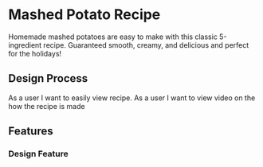 # Mashed Potato Recipe

Homemade mashed potatoes are easy to make with this classic 5-ingredient recipe. Guaranteed smooth, creamy, and delicious and perfect for the holidays!

## Design Process

As a user I want to easily view recipe.
As a user I want to view video on the how the recipe is made

## Features

### Design Feature